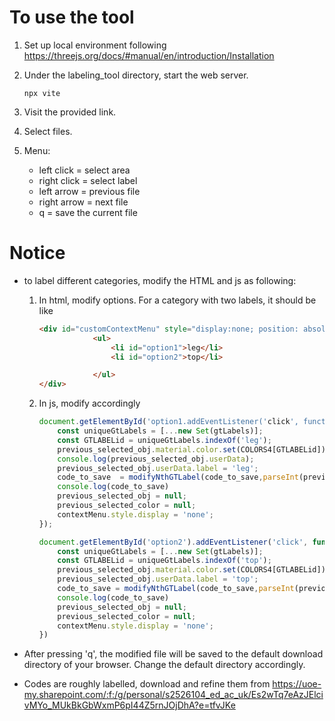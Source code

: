 # To use the tool

1. Set up local environment following https://threejs.org/docs/#manual/en/introduction/Installation

2. Under the labeling_tool directory, start the web server.

   ```shell
   npx vite
   ```

3. Visit the provided link.

4. Select files.

5. Menu:

   - left click = select area
   - right click = select label
   - left arrow = previous file
   - right arrow = next file
   - q = save the current file

# Notice

- to label different categories, modify the HTML and js as following:

  1. In html, modify options. For a category with two labels, it should be like

     ```html
     <div id="customContextMenu" style="display:none; position: absolute; z-index: 1000; ">
                 <ul>
                     <li id="option1">leg</li>
                     <li id="option2">top</li>
     
                 </ul>
     </div>
     ```

  2. In js, modify accordingly

     ```javascript
     document.getElementById('option1.addEventListener('click', function() {
         const uniqueGtLabels = [...new Set(gtLabels)];        
         const GTLABELid = uniqueGtLabels.indexOf('leg');
         previous_selected_obj.material.color.set(COLORS4[GTLABELid]);
         console.log(previous_selected_obj.userData);
         previous_selected_obj.userData.label = 'leg';
         code_to_save  = modifyNthGTLabel(code_to_save,parseInt(previous_selected_obj.userData.id,10),'leg')
         console.log(code_to_save)
         previous_selected_obj = null;
         previous_selected_color = null;
         contextMenu.style.display = 'none';  
     });
     
     document.getElementById('option2').addEventListener('click', function() {
         const uniqueGtLabels = [...new Set(gtLabels)];        
         const GTLABELid = uniqueGtLabels.indexOf('top');
         previous_selected_obj.material.color.set(COLORS4[GTLABELid]);
         previous_selected_obj.userData.label = 'top';
         code_to_save = modifyNthGTLabel(code_to_save,parseInt(previous_selected_obj.userData.id,10),'top')
         console.log(code_to_save)
         previous_selected_obj = null;
         previous_selected_color = null;
         contextMenu.style.display = 'none';
     })
     ```

- After pressing 'q', the modified file will be saved to the default download directory of your browser. Change the default directory accordingly.

- Codes are roughly labelled, download and refine them from https://uoe-my.sharepoint.com/:f:/g/personal/s2526104_ed_ac_uk/Es2wTq7eAzJElcivMYo_MUkBkGbWxmP6pI44Z5rnJOjDhA?e=tfvJKe